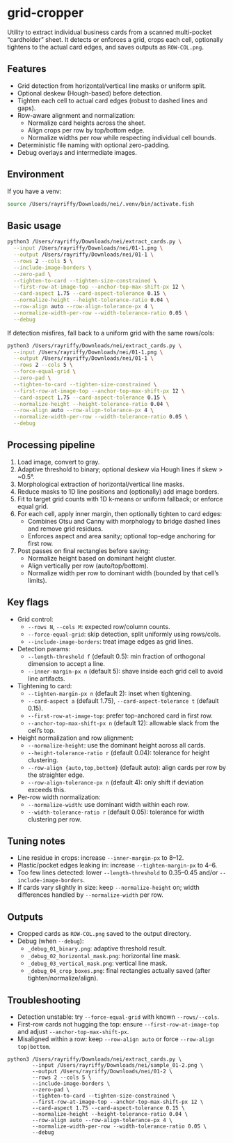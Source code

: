 grid-cropper
============

Utility to extract individual business cards from a scanned multi-pocket “cardholder” sheet. It detects or enforces a grid, crops each cell, optionally tightens to the actual card edges, and saves outputs as `ROW-COL.png`.

Features
--------
- Grid detection from horizontal/vertical line masks or uniform split.
- Optional deskew (Hough-based) before detection.
- Tighten each cell to actual card edges (robust to dashed lines and gaps).
- Row-aware alignment and normalization:
  - Normalize card heights across the sheet.
  - Align crops per row by top/bottom edge.
  - Normalize widths per row while respecting individual cell bounds.
- Deterministic file naming with optional zero-padding.
- Debug overlays and intermediate images.

Environment
-----------
If you have a venv:
```bash
source /Users/rayriffy/Downloads/nei/.venv/bin/activate.fish
```

Basic usage
-----------
```bash
python3 /Users/rayriffy/Downloads/nei/extract_cards.py \
  --input /Users/rayriffy/Downloads/nei/01-1.png \
  --output /Users/rayriffy/Downloads/nei/01-1 \
  --rows 2 --cols 5 \
  --include-image-borders \
  --zero-pad \
  --tighten-to-card --tighten-size-constrained \
  --first-row-at-image-top --anchor-top-max-shift-px 12 \
  --card-aspect 1.75 --card-aspect-tolerance 0.15 \
  --normalize-height --height-tolerance-ratio 0.04 \
  --row-align auto --row-align-tolerance-px 4 \
  --normalize-width-per-row --width-tolerance-ratio 0.05 \
  --debug
```

If detection misfires, fall back to a uniform grid with the same rows/cols:
```bash
python3 /Users/rayriffy/Downloads/nei/extract_cards.py \
  --input /Users/rayriffy/Downloads/nei/01-1.png \
  --output /Users/rayriffy/Downloads/nei/01-1 \
  --rows 2 --cols 5 \
  --force-equal-grid \
  --zero-pad \
  --tighten-to-card --tighten-size-constrained \
  --first-row-at-image-top --anchor-top-max-shift-px 12 \
  --card-aspect 1.75 --card-aspect-tolerance 0.15 \
  --normalize-height --height-tolerance-ratio 0.04 \
  --row-align auto --row-align-tolerance-px 4 \
  --normalize-width-per-row --width-tolerance-ratio 0.05 \
  --debug
```

Processing pipeline
-------------------
1. Load image, convert to gray.
2. Adaptive threshold to binary; optional deskew via Hough lines if skew > ~0.5°.
3. Morphological extraction of horizontal/vertical line masks.
4. Reduce masks to 1D line positions and (optionally) add image borders.
5. Fit to target grid counts with 1D k-means or uniform fallback; or enforce equal grid.
6. For each cell, apply inner margin, then optionally tighten to card edges:
   - Combines Otsu and Canny with morphology to bridge dashed lines and remove grid residues.
   - Enforces aspect and area sanity; optional top-edge anchoring for first row.
7. Post passes on final rectangles before saving:
   - Normalize height based on dominant height cluster.
   - Align vertically per row (auto/top/bottom).
   - Normalize width per row to dominant width (bounded by that cell’s limits).

Key flags
--------
- Grid control:
  - `--rows N`, `--cols M`: expected row/column counts.
  - `--force-equal-grid`: skip detection, split uniformly using rows/cols.
  - `--include-image-borders`: treat image edges as grid lines.
- Detection params:
  - `--length-threshold f` (default 0.5): min fraction of orthogonal dimension to accept a line.
  - `--inner-margin-px n` (default 5): shave inside each grid cell to avoid line artifacts.
- Tightening to card:
  - `--tighten-margin-px n` (default 2): inset when tightening.
  - `--card-aspect a` (default 1.75), `--card-aspect-tolerance t` (default 0.15).
  - `--first-row-at-image-top`: prefer top-anchored card in first row.
  - `--anchor-top-max-shift-px n` (default 12): allowable slack from the cell’s top.
- Height normalization and row alignment:
  - `--normalize-height`: use the dominant height across all cards.
  - `--height-tolerance-ratio r` (default 0.04): tolerance for height clustering.
  - `--row-align {auto,top,bottom}` (default auto): align cards per row by the straighter edge.
  - `--row-align-tolerance-px n` (default 4): only shift if deviation exceeds this.
- Per-row width normalization:
  - `--normalize-width`: use dominant width within each row.
  - `--width-tolerance-ratio r` (default 0.05): tolerance for width clustering per row.

Tuning notes
------------
- Line residue in crops: increase `--inner-margin-px` to 8–12.
- Plastic/pocket edges leaking in: increase `--tighten-margin-px` to 4–6.
- Too few lines detected: lower `--length-threshold` to 0.35–0.45 and/or `--include-image-borders`.
- If cards vary slightly in size: keep `--normalize-height` on; width differences handled by `--normalize-width` per row.

Outputs
-------
- Cropped cards as `ROW-COL.png` saved to the output directory.
- Debug (when `--debug`):
  - `_debug_01_binary.png`: adaptive threshold result.
  - `_debug_02_horizontal_mask.png`: horizontal line mask.
  - `_debug_03_vertical_mask.png`: vertical line mask.
  - `_debug_04_crop_boxes.png`: final rectangles actually saved (after tighten/normalize/align).

Troubleshooting
---------------
- Detection unstable: try `--force-equal-grid` with known `--rows/--cols`.
- First-row cards not hugging the top: ensure `--first-row-at-image-top` and adjust `--anchor-top-max-shift-px`.
- Misaligned within a row: keep `--row-align auto` or force `--row-align top|bottom`.

```
python3 /Users/rayriffy/Downloads/nei/extract_cards.py \
        --input /Users/rayriffy/Downloads/nei/sample_01-2.png \
        --output /Users/rayriffy/Downloads/nei/01-2 \
        --rows 2 --cols 5 \
        --include-image-borders \
        --zero-pad \
        --tighten-to-card --tighten-size-constrained \
        --first-row-at-image-top --anchor-top-max-shift-px 12 \
        --card-aspect 1.75 --card-aspect-tolerance 0.15 \
        --normalize-height --height-tolerance-ratio 0.04 \
        --row-align auto --row-align-tolerance-px 4 \
        --normalize-width-per-row --width-tolerance-ratio 0.05 \
        --debug
```